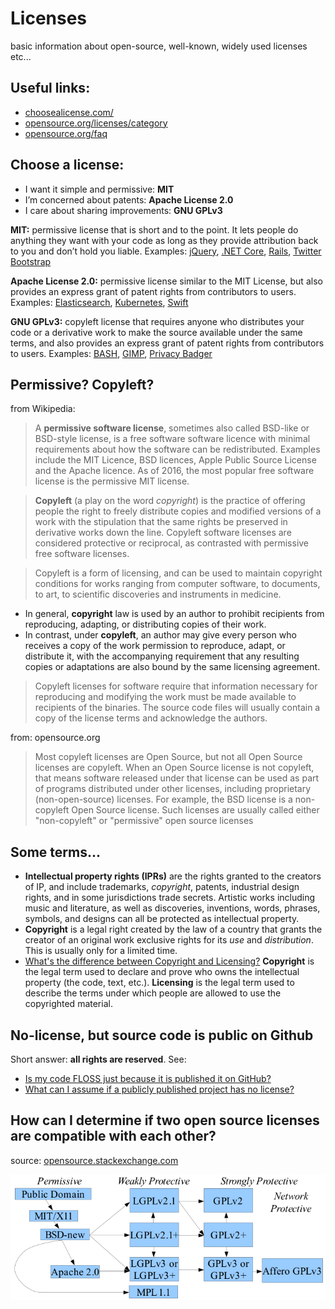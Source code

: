 # Licenses
basic information about open-source, well-known, widely used licenses etc...

## Useful links:
 - [choosealicense.com/](https://choosealicense.com/)
 - [opensource.org/licenses/category](https://opensource.org/licenses/category)
 - [opensource.org/faq](https://opensource.org/faq)

## Choose a license:
 - I want it simple and permissive: **MIT**
 - I’m concerned about patents: **Apache License 2.0**
 - I care about sharing improvements: **GNU GPLv3**

**MIT:** permissive license that is short and to the point. It lets people do anything they want with your code as long as they provide attribution back to you and don’t hold you liable. Examples: [jQuery](https://github.com/jquery/jquery/blob/master/LICENSE.txt), [.NET Core](https://github.com/dotnet/corefx/blob/master/LICENSE.TXT), [Rails](https://github.com/rails/rails/blob/master/activerecord/MIT-LICENSE), [Twitter Bootstrap](https://github.com/twbs/bootstrap/blob/v4-dev/LICENSE)

**Apache License 2.0:** permissive license similar to the MIT License, but also provides an express grant of patent rights from contributors to users. Examples: [Elasticsearch](https://github.com/elastic/elasticsearch/blob/master/LICENSE.txt), [Kubernetes](https://github.com/kubernetes/kubernetes/blob/master/LICENSE), [Swift](https://github.com/apple/swift/blob/master/LICENSE.txt)

**GNU GPLv3:** copyleft license that requires anyone who distributes your code or a derivative work to make the source available under the same terms, and also provides an express grant of patent rights from contributors to users. Examples: [BASH](https://git.savannah.gnu.org/cgit/bash.git/tree/COPYING), [GIMP](https://git.gnome.org/browse/gimp/tree/COPYING), [Privacy Badger](https://github.com/EFForg/privacybadgerfirefox/blob/master/LICENSE)

## Permissive? Copyleft?
from Wikipedia:
> A **permissive software license**, sometimes also called BSD-like or BSD-style license, is a free software software licence with minimal requirements about how the software can be redistributed. Examples include the MIT Licence, BSD licences, Apple Public Source License and the Apache licence. As of 2016, the most popular free software license is the permissive MIT license.


> **Copyleft** (a play on the word *copyright*) is the practice of offering people the right to freely distribute copies and modified versions of a work with the stipulation that the same rights be preserved in derivative works down the line. Copyleft software licenses are considered protective or reciprocal, as contrasted with permissive free software licenses.

>Copyleft is a form of licensing, and can be used to maintain copyright conditions for works ranging from computer software, to documents, to art, to scientific discoveries and instruments in medicine.
 - In general, **copyright** law is used by an author to prohibit recipients from reproducing, adapting, or distributing copies of their work.
 - In contrast, under **copyleft**, an author may give every person who receives a copy of the work permission to reproduce, adapt, or distribute it, with the accompanying requirement that any resulting copies or adaptations are also bound by the same licensing agreement.

>Copyleft licenses for software require that information necessary for reproducing and modifying the work must be made available to recipients of the binaries. The source code files will usually contain a copy of the license terms and acknowledge the authors.

from: opensource.org
>Most copyleft licenses are Open Source, but not all Open Source licenses are copyleft. When an Open Source license is not copyleft, that means software released under that license can be used as part of programs distributed under other licenses, including proprietary (non-open-source) licenses. For example, the BSD license is a non-copyleft Open Source license. Such licenses are usually called either "non-copyleft" or "permissive" open source licenses


## Some terms...

 - **Intellectual property rights (IPRs)** are the rights granted to the creators of IP, and include trademarks, *copyright*, patents, industrial design rights, and in some jurisdictions trade secrets. Artistic works including music and literature, as well as discoveries, inventions, words, phrases, symbols, and designs can all be protected as intellectual property.
 - **Copyright** is a legal right created by the law of a country that grants the creator of an original work exclusive rights for its *use* and *distribution*. This is usually only for a limited time.
 - [What's the difference between Copyright and Licensing?](https://opensource.stackexchange.com/questions/297/whats-the-difference-between-copyright-and-licensing) **Copyright** is the legal term used to declare and prove who owns the intellectual property (the code, text, etc.). **Licensing** is the legal term used to describe the terms under which people are allowed to use the copyrighted material.


## No-license, but source code is public on Github
Short answer: **all rights are reserved**. See:
 - [Is my code FLOSS just because it is published it on GitHub?](https://opensource.stackexchange.com/questions/1150/is-my-code-floss-just-because-it-is-published-it-on-github)
 - [What can I assume if a publicly published project has no license?](https://opensource.stackexchange.com/questions/1720/what-can-i-assume-if-a-publicly-published-project-has-no-license)
 
## How can I determine if two open source licenses are compatible with each other?
source: [opensource.stackexchange.com](https://opensource.stackexchange.com/questions/1/how-can-i-determine-if-two-open-source-licenses-are-compatible-with-each-other)

![floss-license-slide-image.png](/floss-license-slide-image.png)
